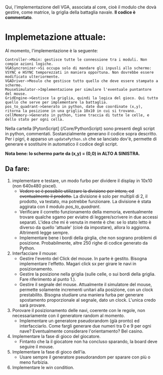 Qui, l'implementazione dell VGA, associata al core, cioè il modulo che dovà gestire, come matrice, la griglia della battaglia navale. **Il codice è commentato**.
# Implemetazione attuale:
Al momento, l'implementazione è la seguente:

```sequence
Controller->Main: gestisce tutte le connessione tra i moduli. Non compie azioni logiche.
VGASyncronizer->Si occupa solo di mandare gli inpusli allo schermo: VSYNC e HSYNC temporezzati in maniera opportuna. Non dovrebbe essere modificato ulteriormente.
VGADriver->Mosulo che gestisce tutto quello che deve essere stampato a schermo.
MouseSimulator->Implementazione per simulare l'eventuale puntantore del mouse. 
GridEngine->Gestisce la griglia, quindi la logica del gioco. Qui tutto quello che serve per implementare la battaglia.
pos_to_quadrant->Generato in python, date due coordinate (x,y), ritorna la posizione in una griglia 10x10 in cui si trovano.
cellMemory->Generato in python, tiene traccia di tutte le celle, e dello stato per ogni cella.
```

Nella cartella [PytonScript] (/Core/PythonScript) sono presenti degli script in python, commentati. Sostanzialmente generano il codice sopra descritto. Per i pigri, è apparso un `updatePython.sh` che se lanciato dov'è, permette di generare e sostituire in automatico il codice degli script.

**Nota bene: lo schermo parte da (x,y) = (0,0) in ALTO A SINISTRA.**

## Da fare:
1. implementare e testare, un modo furbo per dividere il display in 10x10 (non 640x480 pixcel).
   - ~~Vedere se è possibile utilizzare la divisione per intero, ed eventualmente il prodotto.~~ La divisione è solo per multipli di 2, il prodotto, va testato, ma potrebbe funzionare. La divisione è stata aggirata con il modulo  *pos_to_quadrant*. 
   - Verificare il corretto funzionamento della memoria, eventualmente trovare qualche sgamo per eviatre di leggere/scrivere in due accessi separati. L'idea che mi è venuta in mente è che: se lo stato letto è diverso da quello 'attuale' (cioè da impostare), allora lo aggiorna. Altrimenti legge sempre.
   - Implementare bene i bordi della girglia, che non sograno problemi di posizione. Probabilmente, altre 250 righe di codice generato da Python.
2. Interfacciare il mouse:
   - Gestire l'evento del Click del mouse. In parte è gestito. Bisogna implementare l'effetto. Magari click sx per girare le navi in posizionamento.
   - Gestire la posizione nella griglia (sulle celle, o sui bordi della griglia. Fare riferimento al punto 1.).
   - Gestire il segnale del mouse. Attualmente il simulatore del mouse, permette solamente incrementi unitari alla posizione, con un clock prestabilito. Bisogna studiare una maniera furba per generare spostamento proporzionale al segnale, dato un clock. L'unica credo sarà provare.
3. Porovare il posizionamento delle navi, coerente con le regole, non necessariamente con il generatore random al momento.
   - Implementare un generatore pseudorandom (già pronto) ed interfacciarlo. Come fargli generare due numeri tra 0 e 9 per ogni nave? Eventualmente considerare l'orientamento? Bel casino.
4. Implementare la fase di gioco del giocatore.
   - Fintanto che la il giocatore non ha concluso sparando, la board deve seguire il mouse.
5. Implementare la fase di gioco dell'ia.
   - Usare sempre il generatore pseudorandom per sparare con più o meno furbizia.  
6. Implementare le win condition.
